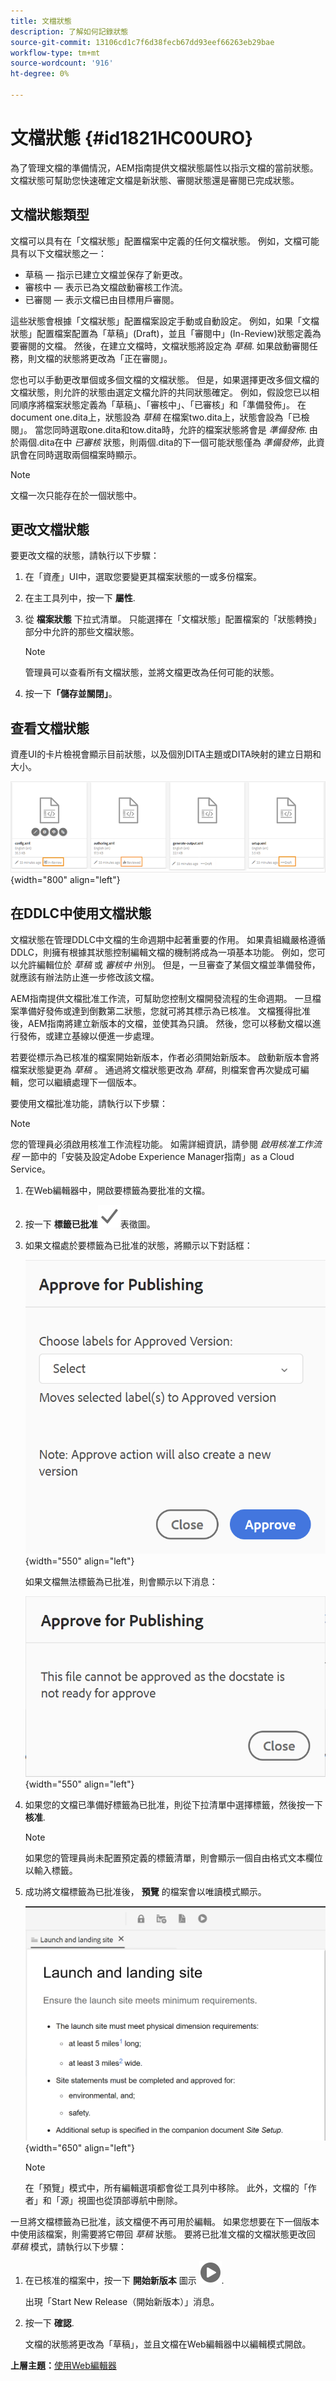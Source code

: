 ```yaml
---
title: 文檔狀態
description: 了解如何記錄狀態
source-git-commit: 13106cd1c7f6d38fecb67dd93eef66263eb29bae
workflow-type: tm+mt
source-wordcount: '916'
ht-degree: 0%

---
```



# 文檔狀態 {#id1821HC00URO}

為了管理文檔的準備情況，AEM指南提供文檔狀態屬性以指示文檔的當前狀態。 文檔狀態可幫助您快速確定文檔是新狀態、審閱狀態還是審閱已完成狀態。

## 文檔狀態類型

文檔可以具有在「文檔狀態」配置檔案中定義的任何文檔狀態。 例如，文檔可能具有以下文檔狀態之一：

- 草稿 — 指示已建立文檔並保存了新更改。
- 審核中 — 表示已為文檔啟動審核工作流。
- 已審閱 — 表示文檔已由目標用戶審閱。

這些狀態會根據「文檔狀態」配置檔案設定手動或自動設定。 例如，如果「文檔狀態」配置檔案配置為「草稿」(Draft)，並且「審閱中」(In-Review)狀態定義為要審閱的文檔。 然後，在建立文檔時，文檔狀態將設定為 *草稿*. 如果啟動審閱任務，則文檔的狀態將更改為「正在審閱」。

您也可以手動更改單個或多個文檔的文檔狀態。 但是，如果選擇更改多個文檔的文檔狀態，則允許的狀態由選定文檔允許的共同狀態確定。 例如，假設您已以相同順序將檔案狀態定義為「草稿」、「審核中」、「已審核」和「準備發佈」。 在document one.dita上，狀態設為 *草稿* 在檔案two.dita上，狀態會設為「已檢閱」。 當您同時選取one.dita和tow.dita時，允許的檔案狀態將會是 *準備發佈*. 由於兩個.dita在中 *已審核* 狀態，則兩個.dita的下一個可能狀態僅為 *準備發佈*，此資訊會在同時選取兩個檔案時顯示。

>[!NOTE]
>
> 文檔一次只能存在於一個狀態中。

## 更改文檔狀態

要更改文檔的狀態，請執行以下步驟：

1. 在「資產」UI中，選取您要變更其檔案狀態的一或多份檔案。
1. 在主工具列中，按一下 **屬性**.
1. 從 **檔案狀態** 下拉式清單。 只能選擇在「文檔狀態」配置檔案的「狀態轉換」部分中允許的那些文檔狀態。

   >[!NOTE]
   >
   >管理員可以查看所有文檔狀態，並將文檔更改為任何可能的狀態。

1. 按一下&#x200B;**「儲存並關閉」**。

## 查看文檔狀態

資產UI的卡片檢視會顯示目前狀態，以及個別DITA主題或DITA映射的建立日期和大小。

![](images/document_state.png){width="800" align="left"}

## 在DDLC中使用文檔狀態

文檔狀態在管理DDLC中文檔的生命週期中起著重要的作用。 如果貴組織嚴格遵循DDLC，則擁有根據其狀態控制編輯文檔的機制將成為一項基本功能。 例如，您可以允許編輯位於 *草稿* 或 *審核中* 州別。 但是，一旦審查了某個文檔並準備發佈，就應該有辦法防止進一步修改該文檔。

AEM指南提供文檔批准工作流，可幫助您控制文檔開發流程的生命週期。 一旦檔案準備好發佈或達到倒數第二狀態，您就可將其標示為已核准。 文檔獲得批准後，AEM指南將建立新版本的文檔，並使其為只讀。 然後，您可以移動文檔以進行發佈，或建立基線以便進一步處理。

若要從標示為已核准的檔案開始新版本，作者必須開始新版本。 啟動新版本會將檔案狀態變更為 *草稿* 。 通過將文檔狀態更改為 *草稿*，則檔案會再次變成可編輯，您可以繼續處理下一個版本。

要使用文檔批准功能，請執行以下步驟：

>[!NOTE]
>
> 您的管理員必須啟用核准工作流程功能。 如需詳細資訊，請參閱 *啟用核准工作流程* 一節中的「安裝及設定Adobe Experience Manager指南」as a Cloud Service。

1. 在Web編輯器中，開啟要標籤為要批准的文檔。

1. 按一下 **標籤已批准**![](images/mark_approve_icon.svg)&#x200B;表徵圖。

1. 如果文檔處於要標籤為已批准的狀態，將顯示以下對話框：

   ![](images/mark-approved-correct-state.png){width="550" align="left"}

   如果文檔無法標籤為已批准，則會顯示以下消息：

   ![](images/mark-approved-incorrect-state.png){width="550" align="left"}

1. 如果您的文檔已準備好標籤為已批准，則從下拉清單中選擇標籤，然後按一下 **核准**.

   >[!NOTE]
   >
   > 如果您的管理員尚未配置預定義的標籤清單，則會顯示一個自由格式文本欄位以輸入標籤。

1. 成功將文檔標籤為已批准後， **預覽** 的檔案會以唯讀模式顯示。

   ![](images/approved-doc-read-only.png){width="650" align="left"}

   >[!NOTE]
   >
   > 在「預覽」模式中，所有編輯選項都會從工具列中移除。 此外，文檔的「作者」和「源」視圖也從頂部導航中刪除。


一旦將文檔標籤為已批准，該文檔便不再可用於編輯。 如果您想要在下一個版本中使用該檔案，則需要將它帶回 *草稿* 狀態。 要將已批准文檔的文檔狀態更改回 *草稿* 模式，請執行以下步驟：

1. 在已核准的檔案中，按一下 **開始新版本** 圖示 ![](images/approved-restart-draft-mode-icon.svg).

   出現「Start New Release（開始新版本）」消息。

1. 按一下 **確認**.

   文檔的狀態將更改為「草稿」，並且文檔在Web編輯器中以編輯模式開啟。


**上層主題：**[&#x200B;使用Web編輯器](web-editor.md)

